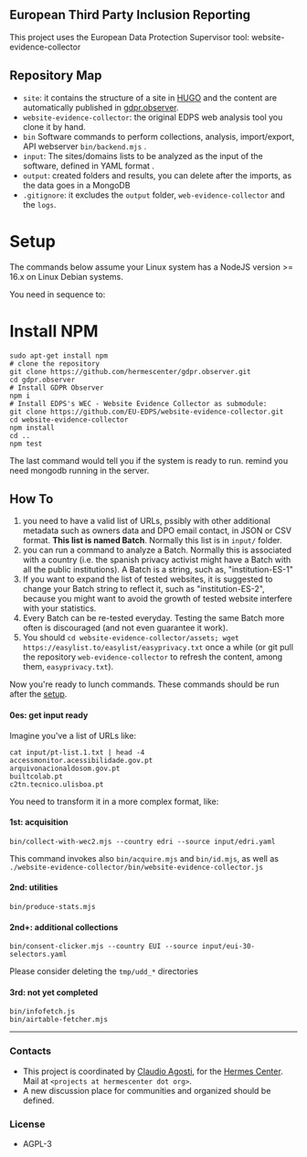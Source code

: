 
## European Third Party Inclusion Reporting

This project uses the European Data Protection Supervisor tool: website-evidence-collector

## Repository Map

* `site`: it contains the structure of a site in [HUGO](https://gohugo.io) and the content are automatically published in [gdpr.observer](https://gdpr.observer).
* `website-evidence-collector`: the original EDPS web analysis tool you clone it by hand.
* `bin` Software commands to perform collections, analysis, import/export, API webserver `bin/backend.mjs` .
* `input`: The sites/domains lists to be analyzed as the input of the software, defined in YAML format .
* `output`: created folders and results, you can delete after the imports, as the data goes in a MongoDB
* `.gitignore`: it excludes the `output` folder, `web-evidence-collector` and the `logs`.

# Setup 

The commands below assume your Linux system has a NodeJS version >= 16.x on Linux Debian systems.

You need in sequence to:
# Install NPM
```
sudo apt-get install npm
# clone the repository
git clone https://github.com/hermescenter/gdpr.observer.git
cd gdpr.observer
# Install GDPR Observer
npm i
# Install EDPS's WEC - Website Evidence Collector as submodule:
git clone https://github.com/EU-EDPS/website-evidence-collector.git
cd website-evidence-collector
npm install
cd ..
npm test
```

The last command would tell you if the system is ready to run. remind you need mongodb running in the server.

## How To

1. you need to have a valid list of URLs, pssibly with other additional metadata such as owners data and DPO email contact, in JSON or CSV format. **This list is named Batch**. Normally this list is in `input/` folder.
2. you can run a command to analyze a Batch. Normally this is associated with a country (i.e. the spanish privacy activist might have a Batch with all the public institutions). A Batch is a string, such as, "institution-ES-1"
3. If you want to expand the list of tested websites, it is suggested to change your Batch string to reflect it, such as "institution-ES-2", because you might want to avoid the growth of tested website interfere with your statistics.
4. Every Batch can be re-tested everyday. Testing the same Batch more often is discouraged (and not even guarantee it work).
5. You should `cd website-evidence-collector/assets; wget https://easylist.to/easylist/easyprivacy.txt` once a while (or git pull the repository `web-evidence-collector` to refresh the content, among them, `easyprivacy.txt`).

Now you're ready to lunch commands. These commands should be run after the [setup](#setup).

#### 0es: get input ready

Imagine you've a list of URLs like:

```
cat input/pt-list.1.txt | head -4 
accessmonitor.acessibilidade.gov.pt
arquivonacionaldosom.gov.pt
builtcolab.pt
c2tn.tecnico.ulisboa.pt
```

You need to transform it in a more complex format, like:



#### 1st: acquisition

```
bin/collect-with-wec2.mjs --country edri --source input/edri.yaml
```

This command invokes also `bin/acquire.mjs` and `bin/id.mjs`, as well as `./website-evidence-collector/bin/website-evidence-collector.js`

#### 2nd: utilities

```
bin/produce-stats.mjs
```


#### 2nd+: additional collections

```
bin/consent-clicker.mjs --country EUI --source input/eui-30-selectors.yaml 
```

Please consider deleting the `tmp/udd_*` directories

#### 3rd: not yet completed

```
bin/infofetch.js
bin/airtable-fetcher.mjs
```

---

### Contacts

* This project is coordinated by [Claudio Agosti](https://twitter.com/@_vecna), for the [Hermes Center](https://hermescenter.org).  Mail at `<projects at hermescenter dot org>`.
* A new discussion place for communities and organized should be defined.

### License

* AGPL-3
